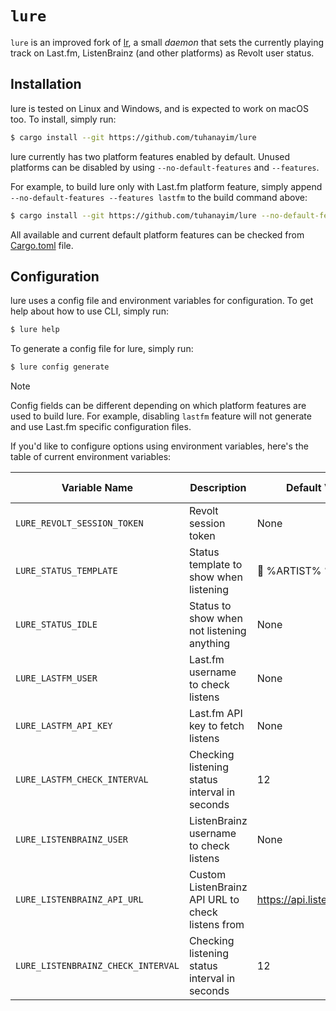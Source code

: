 # `lure`

`lure` is an improved fork of [lr](https://codeberg.org/arslee07/lr), a small _daemon_ that sets the currently playing track on Last.fm, ListenBrainz (and other platforms) as Revolt user status.

## Installation

lure is tested on Linux and Windows, and is expected to work on macOS too. To install, simply run:

```sh
$ cargo install --git https://github.com/tuhanayim/lure
```

lure currently has two platform features enabled by default. Unused platforms can be disabled by using `--no-default-features` and `--features`.

For example, to build lure only with Last.fm platform feature, simply append `--no-default-features --features lastfm` to the build command above:

```sh
$ cargo install --git https://github.com/tuhanayim/lure --no-default-features --features lastfm
```

All available and current default platform features can be checked from [Cargo.toml](Cargo.toml) file.

## Configuration

lure uses a config file and environment variables for configuration. To get help about how to use CLI, simply run:

```sh
$ lure help
```

To generate a config file for lure, simply run:

```sh
$ lure config generate
```

> [!NOTE]
> Config fields can be different depending on which platform features are used to build lure. For example, disabling `lastfm` feature will not generate and use Last.fm specific configuration files.

If you'd like to configure options using environment variables, here's the table of current environment variables:

| Variable Name                      | Description                                       | Default Value                | Is Required | Platform Feature |
| ---------------------------------- | ------------------------------------------------- | ---------------------------- | ----------- | ---------------- |
| `LURE_REVOLT_SESSION_TOKEN`        | Revolt session token                              | None                         | Yes         | \*               |
| `LURE_STATUS_TEMPLATE`             | Status template to show when listening            | 🎵 %ARTIST% %NAME%           | No          | \*               |
| `LURE_STATUS_IDLE`                 | Status to show when not listening anything        | None                         | No          | \*               |
| `LURE_LASTFM_USER`                 | Last.fm username to check listens                 | None                         | Yes         | `lastfm`         |
| `LURE_LASTFM_API_KEY`              | Last.fm API key to fetch listens                  | None                         | Yes         | `lastfm`         |
| `LURE_LASTFM_CHECK_INTERVAL`       | Checking listening status interval in seconds     | 12                           | No          | `lastfm`         |
| `LURE_LISTENBRAINZ_USER`           | ListenBrainz username to check listens            | None                         | Yes         | `listenbrainz`   |
| `LURE_LISTENBRAINZ_API_URL`        | Custom ListenBrainz API URL to check listens from | https://api.listenbrainz.org | No          | `listenbrainz`   |
| `LURE_LISTENBRAINZ_CHECK_INTERVAL` | Checking listening status interval in seconds     | 12                           | No          | `listenbrainz`   |
